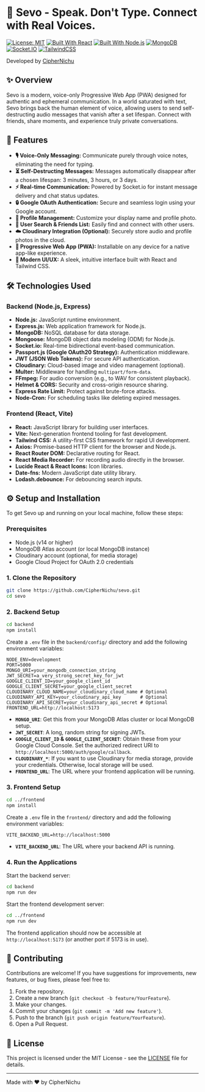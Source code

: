 # 🎤 Sevo - Speak. Don't Type. Connect with Real Voices.

[![License: MIT](https://img.shields.io/badge/License-MIT-yellow.svg)](https://opensource.org/licenses/MIT)
[![Built With React](https://img.shields.io/badge/Frontend-React-61DAFB?style=flat&logo=react&logoColor=white)](https://react.dev/)
[![Built With Node.js](https://img.shields.io/badge/Backend-Node.js-339933?style=flat&logo=node.js&logoColor=white)](https://nodejs.org/)
[![MongoDB](https://img.shields.io/badge/Database-MongoDB-47A248?style=flat&logo=mongodb&logoColor=white)](https://www.mongodb.com/)
[![Socket.IO](https://img.shields.io/badge/Realtime-Socket.IO-010101?style=flat&logo=socket.io&logoColor=white)](https://socket.io/)
[![TailwindCSS](https://img.shields.io/badge/Styling-TailwindCSS-06B6D4?style=flat&logo=tailwindcss&logoColor=white)](https://tailwindcss.com/)

Developed by [CipherNichu](https://github.com/CipherNichu)

## ✨ Overview

Sevo is a modern, voice-only Progressive Web App (PWA) designed for authentic and ephemeral communication. In a world saturated with text, Sevo brings back the human element of voice, allowing users to send self-destructing audio messages that vanish after a set lifespan. Connect with friends, share moments, and experience truly private conversations.

## 🚀 Features

*   **🎙️ Voice-Only Messaging:** Communicate purely through voice notes, eliminating the need for typing.
*   **⏳ Self-Destructing Messages:** Messages automatically disappear after a chosen lifespan: 3 minutes, 3 hours, or 3 days.
*   **⚡ Real-time Communication:** Powered by Socket.io for instant message delivery and chat status updates.
*   **🔒 Google OAuth Authentication:** Secure and seamless login using your Google account.
*   **👤 Profile Management:** Customize your display name and profile photo.
*   **🔎 User Search & Friends List:** Easily find and connect with other users.
*   **☁️ Cloudinary Integration (Optional):** Securely store audio and profile photos in the cloud.
*   **📱 Progressive Web App (PWA):** Installable on any device for a native app-like experience.
*   **🎨 Modern UI/UX:** A sleek, intuitive interface built with React and Tailwind CSS.

## 🛠️ Technologies Used

### Backend (Node.js, Express)
*   **Node.js:** JavaScript runtime environment.
*   **Express.js:** Web application framework for Node.js.
*   **MongoDB:** NoSQL database for data storage.
*   **Mongoose:** MongoDB object data modeling (ODM) for Node.js.
*   **Socket.io:** Real-time bidirectional event-based communication.
*   **Passport.js (Google OAuth20 Strategy):** Authentication middleware.
*   **JWT (JSON Web Tokens):** For secure API authentication.
*   **Cloudinary:** Cloud-based image and video management (optional).
*   **Multer:** Middleware for handling `multipart/form-data`.
*   **FFmpeg:** For audio conversion (e.g., to WAV for consistent playback).
*   **Helmet & CORS:** Security and cross-origin resource sharing.
*   **Express Rate Limit:** Protect against brute-force attacks.
*   **Node-Cron:** For scheduling tasks like deleting expired messages.

### Frontend (React, Vite)
*   **React:** JavaScript library for building user interfaces.
*   **Vite:** Next-generation frontend tooling for fast development.
*   **Tailwind CSS:** A utility-first CSS framework for rapid UI development.
*   **Axios:** Promise-based HTTP client for the browser and Node.js.
*   **React Router DOM:** Declarative routing for React.
*   **React Media Recorder:** For recording audio directly in the browser.
*   **Lucide React & React Icons:** Icon libraries.
*   **Date-fns:** Modern JavaScript date utility library.
*   **Lodash.debounce:** For debouncing search inputs.

## ⚙️ Setup and Installation

To get Sevo up and running on your local machine, follow these steps:

### Prerequisites

*   Node.js (v14 or higher)
*   MongoDB Atlas account (or local MongoDB instance)
*   Cloudinary account (optional, for media storage)
*   Google Cloud Project for OAuth 2.0 credentials

### 1. Clone the Repository

```bash
git clone https://github.com/CipherNichu/sevo.git
cd sevo
```

### 2. Backend Setup

```bash
cd backend
npm install
```

Create a `.env` file in the `backend/config/` directory and add the following environment variables:

```env
NODE_ENV=development
PORT=5000
MONGO_URI=your_mongodb_connection_string
JWT_SECRET=a_very_strong_secret_key_for_jwt
GOOGLE_CLIENT_ID=your_google_client_id
GOOGLE_CLIENT_SECRET=your_google_client_secret
CLOUDINARY_CLOUD_NAME=your_cloudinary_cloud_name # Optional
CLOUDINARY_API_KEY=your_cloudinary_api_key       # Optional
CLOUDINARY_API_SECRET=your_cloudinary_api_secret # Optional
FRONTEND_URL=http://localhost:5173
```

*   **`MONGO_URI`**: Get this from your MongoDB Atlas cluster or local MongoDB setup.
*   **`JWT_SECRET`**: A long, random string for signing JWTs.
*   **`GOOGLE_CLIENT_ID` & `GOOGLE_CLIENT_SECRET`**: Obtain these from your Google Cloud Console. Set the authorized redirect URI to `http://localhost:5000/auth/google/callback`.
*   **`CLOUDINARY_*`**: If you want to use Cloudinary for media storage, provide your credentials. Otherwise, local storage will be used.
*   **`FRONTEND_URL`**: The URL where your frontend application will be running.

### 3. Frontend Setup

```bash
cd ../frontend
npm install
```

Create a `.env` file in the `frontend/` directory and add the following environment variables:

```env
VITE_BACKEND_URL=http://localhost:5000
```

*   **`VITE_BACKEND_URL`**: The URL where your backend API is running.

### 4. Run the Applications

Start the backend server:

```bash
cd backend
npm run dev
```

Start the frontend development server:

```bash
cd ../frontend
npm run dev
```

The frontend application should now be accessible at `http://localhost:5173` (or another port if 5173 is in use).

## 🤝 Contributing

Contributions are welcome! If you have suggestions for improvements, new features, or bug fixes, please feel free to:

1.  Fork the repository.
2.  Create a new branch (`git checkout -b feature/YourFeature`).
3.  Make your changes.
4.  Commit your changes (`git commit -m 'Add new feature'`).
5.  Push to the branch (`git push origin feature/YourFeature`).
6.  Open a Pull Request.

## 📄 License

This project is licensed under the MIT License - see the [LICENSE](LICENSE) file for details.

---

Made with ❤️ by CipherNichu